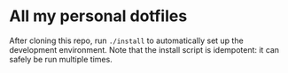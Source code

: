 # All my personal dotfiles 

After cloning this repo, run `./install` to automatically set up the development
environment. Note that the install script is idempotent: it can safely be run
multiple times.


